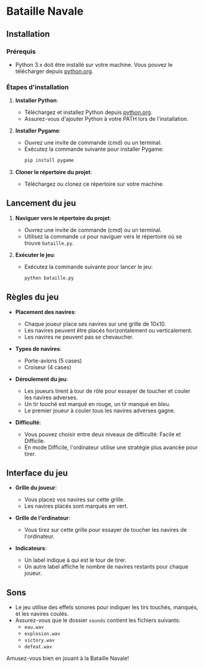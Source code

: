 # Bataille Navale

## Installation

### Prérequis

- Python 3.x doit être installé sur votre machine. Vous pouvez le télécharger depuis [python.org](https://www.python.org/downloads/).

### Étapes d'installation

1. **Installer Python**:
    - Téléchargez et installez Python depuis [python.org](https://www.python.org/downloads/).
    - Assurez-vous d'ajouter Python à votre PATH lors de l'installation.

2. **Installer Pygame**:
    - Ouvrez une invite de commande (cmd) ou un terminal.
    - Exécutez la commande suivante pour installer Pygame:
      ```sh
      pip install pygame
      ```

3. **Cloner le répertoire du projet**:
    - Téléchargez ou clonez ce répertoire sur votre machine.

## Lancement du jeu

1. **Naviguer vers le répertoire du projet**:
    - Ouvrez une invite de commande (cmd) ou un terminal.
    - Utilisez la commande `cd` pour naviguer vers le répertoire où se trouve `bataille.py`.

2. **Exécuter le jeu**:
    - Exécutez la commande suivante pour lancer le jeu:
      ```sh
      python bataille.py
      ```

## Règles du jeu

- **Placement des navires**:
  - Chaque joueur place ses navires sur une grille de 10x10.
  - Les navires peuvent être placés horizontalement ou verticalement.
  - Les navires ne peuvent pas se chevaucher.

- **Types de navires**:
  - Porte-avions (5 cases)
  - Croiseur (4 cases)

- **Déroulement du jeu**:
  - Les joueurs tirent à tour de rôle pour essayer de toucher et couler les navires adverses.
  - Un tir touché est marqué en rouge, un tir manqué en bleu.
  - Le premier joueur à couler tous les navires adverses gagne.

- **Difficulté**:
  - Vous pouvez choisir entre deux niveaux de difficulté: Facile et Difficile.
  - En mode Difficile, l'ordinateur utilise une stratégie plus avancée pour tirer.

## Interface du jeu

- **Grille du joueur**:
  - Vous placez vos navires sur cette grille.
  - Les navires placés sont marqués en vert.

- **Grille de l'ordinateur**:
  - Vous tirez sur cette grille pour essayer de toucher les navires de l'ordinateur.

- **Indicateurs**:
  - Un label indique à qui est le tour de tirer.
  - Un autre label affiche le nombre de navires restants pour chaque joueur.

## Sons

- Le jeu utilise des effets sonores pour indiquer les tirs touchés, manqués, et les navires coulés.
- Assurez-vous que le dossier `sounds` contient les fichiers suivants:
  - `eau.wav`
  - `explosion.wav`
  - `victory.wav`
  - `defeat.wav`

Amusez-vous bien en jouant à la Bataille Navale!